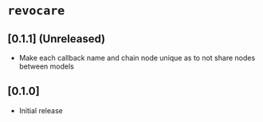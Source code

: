 # `revocare`

## [0.1.1] (Unreleased)
- Make each callback name and chain node unique as to not share nodes between models

## [0.1.0]
- Initial release
